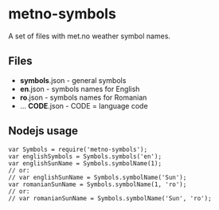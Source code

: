 # metno-symbols

A set of files with met.no weather symbol names.

## Files

- **symbols**.json - general symbols
- **en**.json - symbols names for English
- **ro**.json - symbols names for Romanian
- ... **CODE**.json - CODE = language code


## Nodejs usage
```
var Symbols = require('metno-symbols');
var englishSymbols = Symbols.symbols('en');
var englishSunName = Symbols.symbolName(1);
// or:
// var englishSunName = Symbols.symbolName('Sun');
var romanianSunName = Symbols.symbolName(1, 'ro');
// or:
// var romanianSunName = Symbols.symbolName('Sun', 'ro');
```
